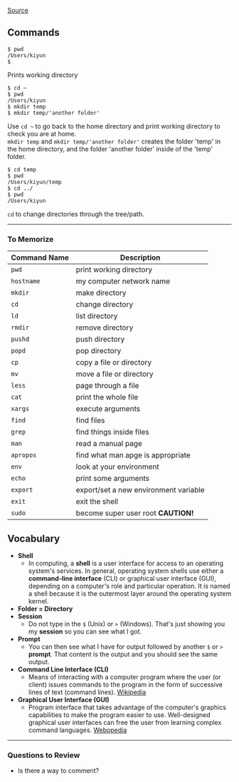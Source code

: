 [Source](https://learnpythonthehardway.org/book/appendix-a-cli/introduction.html)

## Commands
```command
$ pwd 
/Users/kiyun
$
```
Prints working directory

```command
$ cd ~
$ pwd
/Users/kiyun
$ mkdir temp
$ mkdir temp/'another folder'
```
Use `cd ~` to go back to the home directory and print working directory to check you are at home.  
`mkdir temp` and `mkdir temp/'another folder'` creates the folder 'temp' in the home directory, and the folder 'another folder' inside of the 'temp' folder.

```command
$ cd temp
$ pwd
/Users/kiyun/temp
$ cd ../
$ pwd
/Users/kiyun
```
`cd` to change directories through the tree/path.

---
### To Memorize

Command Name | Description
---------- | -----------
`pwd`|print working directory
`hostname`|my computer network name
`mkdir`|make directory
`cd`|change directory
`ld`|list directory
`rmdir`|remove directory
`pushd`|push directory
`popd`|pop directory
`cp`|copy a file or directory
`mv`|move a file or directory
`less`|page through a file
`cat`|print the whole file
`xargs`|execute arguments
`find`|find files
`grep`|find things inside files
`man`|read a manual page
`apropos`|find what man apge is appropriate
`env`|look at your environment
`echo`|print some arguments
`export`|export/set a new environment variable
`exit`|exit the shell
`sudo`|become super user root **CAUTION!**


## Vocabulary
- **Shell**
  - In computing, a **shell** is a user interface for access to an operating system's services. In general, operating system shells use either a **command-line interface** (CLI) or graphical user interface (GUI), depending on a computer's role and particular operation. It is named a shell because it is the outermost layer around the operating system kernel.
- **Folder = Directory**
- **Session**
  - Do not type in the `$` (Unix) or `>` (Windows). That's just showing you my **session** so you can see what I got.
- **Prompt**
  - You can then see what I have for output followed by another `$` or `>` **prompt**. That content is the output and you should see the same output.
- **Command Line Interface (CLI)**  
  - Means of interacting with a computer program where the user (or client) issues commands to the program in the form of successive lines of text (command lines). [Wikipedia](https://en.wikipedia.org/wiki/Command-line_interface)
- **Graphical User Interface (GUI)** 
  - Program interface that takes advantage of the computer's graphics capabilities to make the program easier to use. Well-designed graphical user interfaces can free the user from learning complex command languages.  [Webopedia](https://www.webopedia.com/TERM/G/Graphical_User_Interface_GUI.html)


---
### Questions to Review
- Is there a way to comment?

